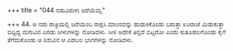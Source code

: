 +++
title = "044 ನಡುವಿರುಳು ಜರೆಯೆಮ್ಬ"

+++
44. ಆ ನಡು ರಾತ್ರಿಯಲ್ಲಿ ಜರೆಯೆಂಬ ರಾಕ್ಷಸಿ ಮಾಂಸವನ್ನು ಹುಡುಕಿಕೊಂಡು ಬರುತ್ತಾ ಊರಾಚೆ ಮಿಡುಕುತ್ತಾ ಬಿದ್ದಿದ್ದ ಮಗುವಿನ ಎರಡು ಸೀಳುಗಳನ್ನು ನೋಡಿದಳು. ಸೀಳಿ ಅದೇಕೆ ತಿನ್ನದೆ ಬಿಟ್ಟರೋ ಎಂದು ಕುತೂಹಲಗೊಂಡು ಕೈಗೆ ತೆಗೆದುಕೊಂಡು  ಆ ಶಿಶುವಿನ ಆ ಎಡಬಲ ಭಾಗಗಳನ್ನು  ನೋಡಿದಳು.